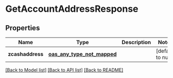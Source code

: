 # GetAccountAddressResponse
## Properties

| Name | Type | Description | Notes |
|------------ | ------------- | ------------- | -------------|
| **zcashaddress** | [**oas_any_type_not_mapped**](.md) |  | [default to null] |

[[Back to Model list]](../README.md#documentation-for-models) [[Back to API list]](../README.md#documentation-for-api-endpoints) [[Back to README]](../README.md)

